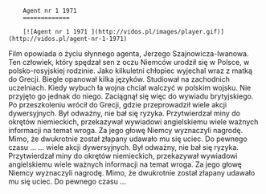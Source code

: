 
        Agent nr 1 1971 
        =============
        
        [![Agent nr 1 1971 ](http://vidos.pl/images/player.gif)](http://vidos.pl/agent-nr-1-1971)
        
        
 Film opowiada o życiu słynnego agenta, Jerzego Szajnowicza-Iwanowa. Ten człowiek, który spędzał sen z oczu Niemców urodził się w Polsce, w polsko-rosyjskiej rodzinie. Jako kilkuletni chłopiec wyjechal wraz z matką do Grecji. Biegle opanował kilka języków. Studiował na zachodnich uczelniach. Kiedy wybuch ła wojna chciał walczyć w polskim wojsku. Nie przyjęto go jednak do niego. Zaciągnął się więc do wywiadu brytyjskiego. Po przeszkoleniu wrócił do Grecji, gdzie przeprowadził wiele akcji dywersyjnych. Był odważny, nie bał się ryzyka. Przytwierdzał miny do okrętów niemieckich, przekazywał wywiadowi angielskiemu wiele ważnych informacji na temat wroga. Za jego głowę Niemcy wyznaczyli nagrodę. Mimo, że dwukrotnie został złapany udawało mu się uciec. Do pewnego czasu ...  ... wiele akcji dywersyjnych. Był odważny, nie bał się ryzyka. Przytwierdzał miny do okrętów niemieckich, przekazywał wywiadowi angielskiemu wiele ważnych informacji na temat wroga. Za jego głowę Niemcy wyznaczyli nagrodę. Mimo, że dwukrotnie został złapany udawało mu się uciec. Do pewnego czasu ...
    